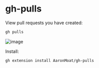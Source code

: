 # gh-pulls

View pull requests you have created: 

```sh
gh pulls
```

![image](https://user-images.githubusercontent.com/20186786/135859333-511ac5b5-86f6-4ec7-a49b-6de94731bf7b.png)


Install: 

```sh
gh extension install AaronMoat/gh-pulls
```
